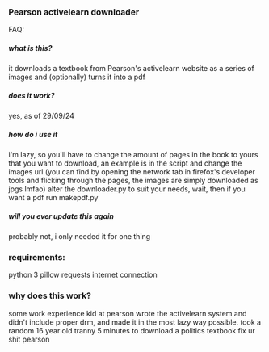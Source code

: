 ### Pearson activelearn downloader
FAQ:
##### what is this?
it downloads a textbook from Pearson's activelearn website as a series of images and (optionally) turns it into a pdf
##### does it work?
yes, as of 29/09/24

##### how do i use it
i'm lazy, so you'll have to change the amount of pages in the book to yours that you want to download, an example is in the script and change the images url (you can find by opening the network tab in firefox's developer tools and flicking through the pages, the images are simply downloaded as jpgs lmfao)
alter the downloader.py to suit your needs, wait, then if you want a pdf run makepdf.py 

##### will you ever update this again
probably not, i only needed it for one thing

### requirements:
python 3
pillow
requests
internet connection

### why does this work?
some work experience kid at pearson wrote the activelearn system and didn't include proper drm, and made it in the most lazy way possible. took a random 16 year old tranny 5 minutes to download a politics textbook 
fix ur shit pearson